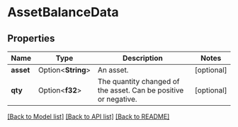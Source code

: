 # AssetBalanceData

## Properties

Name | Type | Description | Notes
------------ | ------------- | ------------- | -------------
**asset** | Option<**String**> | An asset. | [optional]
**qty** | Option<**f32**> | The quantity changed of the asset. Can be positive or negative. | [optional]

[[Back to Model list]](../README.md#documentation-for-models) [[Back to API list]](../README.md#documentation-for-api-endpoints) [[Back to README]](../README.md)


